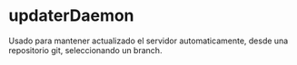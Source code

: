 # updaterDaemon

Usado para mantener actualizado el servidor automaticamente, desde una repositorio git,
seleccionando un branch.